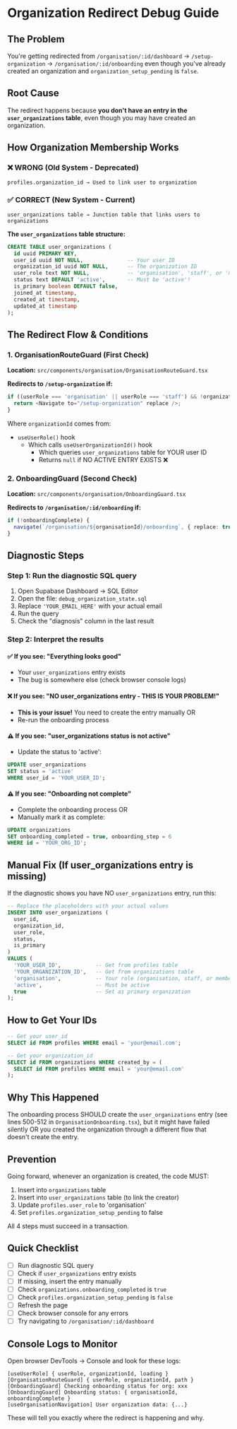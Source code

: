 # Organization Redirect Debug Guide

## The Problem

You're getting redirected from `/organisation/:id/dashboard` → `/setup-organization` → `/organisation/:id/onboarding` even though you've already created an organization and `organization_setup_pending` is `false`.

## Root Cause

The redirect happens because **you don't have an entry in the `user_organizations` table**, even though you may have created an organization.

## How Organization Membership Works

### ❌ WRONG (Old System - Deprecated)
```
profiles.organization_id → Used to link user to organization
```

### ✅ CORRECT (New System - Current)
```
user_organizations table → Junction table that links users to organizations
```

**The `user_organizations` table structure:**
```sql
CREATE TABLE user_organizations (
  id uuid PRIMARY KEY,
  user_id uuid NOT NULL,              -- Your user ID
  organization_id uuid NOT NULL,      -- The organization ID
  user_role text NOT NULL,            -- 'organisation', 'staff', or 'member'
  status text DEFAULT 'active',       -- Must be 'active'!
  is_primary boolean DEFAULT false,
  joined_at timestamp,
  created_at timestamp,
  updated_at timestamp
);
```

## The Redirect Flow & Conditions

### 1. OrganisationRouteGuard (First Check)
**Location:** `src/components/organisation/OrganisationRouteGuard.tsx`

**Redirects to `/setup-organization` if:**
```typescript
if ((userRole === 'organisation' || userRole === 'staff') && !organizationId) {
  return <Navigate to="/setup-organization" replace />;
}
```

Where `organizationId` comes from:
- `useUserRole()` hook
  - Which calls `useUserOrganizationId()` hook
    - Which queries `user_organizations` table for YOUR user ID
    - Returns `null` if NO ACTIVE ENTRY EXISTS ❌

### 2. OnboardingGuard (Second Check)
**Location:** `src/components/organisation/OnboardingGuard.tsx`

**Redirects to `/organisation/:id/onboarding` if:**
```typescript
if (!onboardingComplete) {
  navigate(`/organisation/${organisationId}/onboarding`, { replace: true });
}
```

## Diagnostic Steps

### Step 1: Run the diagnostic SQL query

1. Open Supabase Dashboard → SQL Editor
2. Open the file: `debug_organization_state.sql`
3. Replace `'YOUR_EMAIL_HERE'` with your actual email
4. Run the query
5. Check the "diagnosis" column in the last result

### Step 2: Interpret the results

#### ✅ If you see: "Everything looks good"
- Your `user_organizations` entry exists
- The bug is somewhere else (check browser console logs)

#### ❌ If you see: "NO user_organizations entry - THIS IS YOUR PROBLEM!"
- **This is your issue!** You need to create the entry manually OR
- Re-run the onboarding process

#### ⚠️ If you see: "user_organizations status is not active"
- Update the status to 'active':
```sql
UPDATE user_organizations
SET status = 'active'
WHERE user_id = 'YOUR_USER_ID';
```

#### ⚠️ If you see: "Onboarding not complete"
- Complete the onboarding process OR
- Manually mark it as complete:
```sql
UPDATE organizations
SET onboarding_completed = true, onboarding_step = 6
WHERE id = 'YOUR_ORG_ID';
```

## Manual Fix (If user_organizations entry is missing)

If the diagnostic shows you have NO `user_organizations` entry, run this:

```sql
-- Replace the placeholders with your actual values
INSERT INTO user_organizations (
  user_id,
  organization_id,
  user_role,
  status,
  is_primary
)
VALUES (
  'YOUR_USER_ID',           -- Get from profiles table
  'YOUR_ORGANIZATION_ID',   -- Get from organizations table
  'organisation',           -- Your role (organisation, staff, or member)
  'active',                 -- Must be active
  true                      -- Set as primary organization
);
```

## How to Get Your IDs

```sql
-- Get your user_id
SELECT id FROM profiles WHERE email = 'your@email.com';

-- Get your organization_id
SELECT id FROM organizations WHERE created_by = (
  SELECT id FROM profiles WHERE email = 'your@email.com'
);
```

## Why This Happened

The onboarding process SHOULD create the `user_organizations` entry (see lines 500-512 in `OrganisationOnboarding.tsx`), but it might have failed silently OR you created the organization through a different flow that doesn't create the entry.

## Prevention

Going forward, whenever an organization is created, the code MUST:

1. Insert into `organizations` table
2. Insert into `user_organizations` table (to link the creator)
3. Update `profiles.user_role` to 'organisation'
4. Set `profiles.organization_setup_pending` to false

All 4 steps must succeed in a transaction.

## Quick Checklist

- [ ] Run diagnostic SQL query
- [ ] Check if `user_organizations` entry exists
- [ ] If missing, insert the entry manually
- [ ] Check `organizations.onboarding_completed` is `true`
- [ ] Check `profiles.organization_setup_pending` is `false`
- [ ] Refresh the page
- [ ] Check browser console for any errors
- [ ] Try navigating to `/organisation/:id/dashboard`

## Console Logs to Monitor

Open browser DevTools → Console and look for these logs:

```
[useUserRole] { userRole, organizationId, loading }
[OrganisationRouteGuard] { userRole, organizationId, path }
[OnboardingGuard] Checking onboarding status for org: xxx
[OnboardingGuard] Onboarding status: { organisationId, onboardingComplete }
[useOrganisationNavigation] User organization data: {...}
```

These will tell you exactly where the redirect is happening and why.
